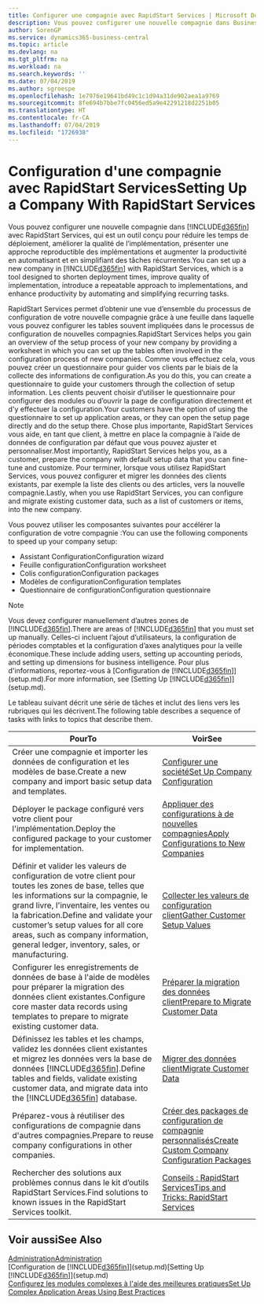 ```yaml
---
title: Configurer une compagnie avec RapidStart Services | Microsoft Docs
description: Vous pouvez configurer une nouvelle compagnie dans Business Central avec RapidStart Services, qui est un outil conçu pour réduire les temps de déploiement, améliorer la qualité de l’implémentation, présenter une approche reproductible des implémentations et augmenter la productivité en automatisant et en simplifiant des tâches récurrentes.
author: SorenGP
ms.service: dynamics365-business-central
ms.topic: article
ms.devlang: na
ms.tgt_pltfrm: na
ms.workload: na
ms.search.keywords: ''
ms.date: 07/04/2019
ms.author: sgroespe
ms.openlocfilehash: 1e7976e19641bd49c1c1d94a31de902aea1a9769
ms.sourcegitcommit: 8fe694b7bbe7fc0456ed5a9e42291218d2251b05
ms.translationtype: HT
ms.contentlocale: fr-CA
ms.lasthandoff: 07/04/2019
ms.locfileid: "1726938"
---
```

# <a name="setting-up-a-company-with-rapidstart-services"></a><span data-ttu-id="266ce-103">Configuration d'une compagnie avec RapidStart Services</span><span class="sxs-lookup"><span data-stu-id="266ce-103">Setting Up a Company With RapidStart Services</span></span>
<span data-ttu-id="266ce-104">Vous pouvez configurer une nouvelle compagnie dans [!INCLUDE[d365fin](includes/d365fin_md.md)] avec RapidStart Services, qui est un outil conçu pour réduire les temps de déploiement, améliorer la qualité de l’implémentation, présenter une approche reproductible des implémentations et augmenter la productivité en automatisant et en simplifiant des tâches récurrentes.</span><span class="sxs-lookup"><span data-stu-id="266ce-104">You can set up a new company in [!INCLUDE[d365fin](includes/d365fin_md.md)] with RapidStart Services, which is a tool designed to shorten deployment times, improve quality of implementation, introduce a repeatable approach to implementations, and enhance productivity by automating and simplifying recurring tasks.</span></span>  

<span data-ttu-id="266ce-105">RapidStart Services permet d’obtenir une vue d’ensemble du processus de configuration de votre nouvelle compagnie grâce à une feuille dans laquelle vous pouvez configurer les tables souvent impliquées dans le processus de configuration de nouvelles compagnies.</span><span class="sxs-lookup"><span data-stu-id="266ce-105">RapidStart Services helps you gain an overview of the setup process of your new company by providing a worksheet in which you can set up the tables often involved in the configuration process of new companies.</span></span> <span data-ttu-id="266ce-106">Comme vous effectuez cela, vous pouvez créer un questionnaire pour guider vos clients par le biais de la collecte des informations de configuration.</span><span class="sxs-lookup"><span data-stu-id="266ce-106">As you do this, you can create a questionnaire to guide your customers through the collection of setup information.</span></span> <span data-ttu-id="266ce-107">Les clients peuvent choisir d’utiliser le questionnaire pour configurer des modules ou d’ouvrir la page de configuration directement et d'y effectuer la configuration.</span><span class="sxs-lookup"><span data-stu-id="266ce-107">Your customers have the option of using the questionnaire to set up application areas, or they can open the setup page directly and do the setup there.</span></span> <span data-ttu-id="266ce-108">Chose plus importante, RapidStart Services vous aide, en tant que client, à mettre en place la compagnie à l’aide de données de configuration par défaut que vous pouvez ajuster et personnaliser.</span><span class="sxs-lookup"><span data-stu-id="266ce-108">Most importantly, RapidStart Services helps you, as a customer, prepare the company with default setup data that you can fine-tune and customize.</span></span> <span data-ttu-id="266ce-109">Pour terminer, lorsque vous utilisez RapidStart Services, vous pouvez configurer et migrer les données des clients existants, par exemple la liste des clients ou des articles, vers la nouvelle compagnie.</span><span class="sxs-lookup"><span data-stu-id="266ce-109">Lastly, when you use RapidStart Services, you can configure and migrate existing customer data, such as a list of customers or items, into the new company.</span></span>

<span data-ttu-id="266ce-110">Vous pouvez utiliser les composantes suivantes pour accélérer la configuration de votre compagnie :</span><span class="sxs-lookup"><span data-stu-id="266ce-110">You can use the following components to speed up your company setup:</span></span>  

-   <span data-ttu-id="266ce-111">Assistant Configuration</span><span class="sxs-lookup"><span data-stu-id="266ce-111">Configuration wizard</span></span>  
-   <span data-ttu-id="266ce-112">Feuille configuration</span><span class="sxs-lookup"><span data-stu-id="266ce-112">Configuration worksheet</span></span>  
-   <span data-ttu-id="266ce-113">Colis configuration</span><span class="sxs-lookup"><span data-stu-id="266ce-113">Configuration packages</span></span>  
-   <span data-ttu-id="266ce-114">Modèles de configuration</span><span class="sxs-lookup"><span data-stu-id="266ce-114">Configuration templates</span></span>  
-   <span data-ttu-id="266ce-115">Questionnaire de configuration</span><span class="sxs-lookup"><span data-stu-id="266ce-115">Configuration questionnaire</span></span>  

> [!Note]  
>  <span data-ttu-id="266ce-116">Vous devez configurer manuellement d’autres zones de [!INCLUDE[d365fin](includes/d365fin_md.md)].</span><span class="sxs-lookup"><span data-stu-id="266ce-116">There are areas of [!INCLUDE[d365fin](includes/d365fin_md.md)] that you must set up manually.</span></span> <span data-ttu-id="266ce-117">Celles-ci incluent l’ajout d’utilisateurs, la configuration de périodes comptables et la configuration d’axes analytiques pour la veille économique.</span><span class="sxs-lookup"><span data-stu-id="266ce-117">These include adding users, setting up accounting periods, and setting up dimensions for business intelligence.</span></span> <span data-ttu-id="266ce-118">Pour plus d'informations, reportez-vous à [Configuration de [!INCLUDE[d365fin](includes/d365fin_md.md)]](setup.md).</span><span class="sxs-lookup"><span data-stu-id="266ce-118">For more information, see [Setting Up [!INCLUDE[d365fin](includes/d365fin_md.md)]](setup.md).</span></span>

 <span data-ttu-id="266ce-119">Le tableau suivant décrit une série de tâches et inclut des liens vers les rubriques qui les décrivent.</span><span class="sxs-lookup"><span data-stu-id="266ce-119">The following table describes a sequence of tasks with links to topics that describe them.</span></span>

|<span data-ttu-id="266ce-120">**Pour**</span><span class="sxs-lookup"><span data-stu-id="266ce-120">**To**</span></span>|<span data-ttu-id="266ce-121">**Voir**</span><span class="sxs-lookup"><span data-stu-id="266ce-121">**See**</span></span>|  
|------------|-------------|  
|<span data-ttu-id="266ce-122">Créer une compagnie et importer les données de configuration et les modèles de base.</span><span class="sxs-lookup"><span data-stu-id="266ce-122">Create a new company and import basic setup data and templates.</span></span>|[<span data-ttu-id="266ce-123">Configurer une société</span><span class="sxs-lookup"><span data-stu-id="266ce-123">Set Up Company Configuration</span></span>](admin-set-up-company-configuration.md)|  
|<span data-ttu-id="266ce-124">Déployer le package configuré vers votre client pour l'implémentation.</span><span class="sxs-lookup"><span data-stu-id="266ce-124">Deploy the configured package to your customer for implementation.</span></span>|[<span data-ttu-id="266ce-125">Appliquer des configurations à de nouvelles compagnies</span><span class="sxs-lookup"><span data-stu-id="266ce-125">Apply Configurations to New Companies</span></span>](admin-apply-configuration-to-new-companies.md)|
|<span data-ttu-id="266ce-126">Définir et valider les valeurs de configuration de votre client pour toutes les zones de base, telles que les informations sur la compagnie, le grand livre, l'inventaire, les ventes ou la fabrication.</span><span class="sxs-lookup"><span data-stu-id="266ce-126">Define and validate your customer’s setup values for all core areas, such as company information, general ledger, inventory, sales, or manufacturing.</span></span>|[<span data-ttu-id="266ce-127">Collecter les valeurs de configuration client</span><span class="sxs-lookup"><span data-stu-id="266ce-127">Gather Customer Setup Values</span></span>](admin-gather-customer-setup-values.md)|  
|<span data-ttu-id="266ce-128">Configurer les enregistrements de données de base à l'aide de modèles pour préparer la migration des données client existantes.</span><span class="sxs-lookup"><span data-stu-id="266ce-128">Configure core master data records using templates to prepare to migrate existing customer data.</span></span>|[<span data-ttu-id="266ce-129">Préparer la migration des données client</span><span class="sxs-lookup"><span data-stu-id="266ce-129">Prepare to Migrate Customer Data</span></span>](admin-use-templates-to-prepare-customer-data-for-migration.md)|  
|<span data-ttu-id="266ce-130">Définissez les tables et les champs, validez les données client existantes et migrez les données vers la base de données [!INCLUDE[d365fin](includes/d365fin_md.md)].</span><span class="sxs-lookup"><span data-stu-id="266ce-130">Define tables and fields, validate existing customer data, and migrate data into the [!INCLUDE[d365fin](includes/d365fin_md.md)] database.</span></span>|[<span data-ttu-id="266ce-131">Migrer des données client</span><span class="sxs-lookup"><span data-stu-id="266ce-131">Migrate Customer Data</span></span>](admin-migrate-customer-data.md)|
|<span data-ttu-id="266ce-132">Préparez-vous à réutiliser des configurations de compagnie dans d'autres compagnies.</span><span class="sxs-lookup"><span data-stu-id="266ce-132">Prepare to reuse company configurations in other companies.</span></span>|[<span data-ttu-id="266ce-133">Créer des packages de configuration de compagnie personnalisés</span><span class="sxs-lookup"><span data-stu-id="266ce-133">Create Custom Company Configuration Packages</span></span>](admin-how-to-create-custom-company-configuration-packages.md)|
|<span data-ttu-id="266ce-134">Rechercher des solutions aux problèmes connus dans le kit d’outils RapidStart Services.</span><span class="sxs-lookup"><span data-stu-id="266ce-134">Find solutions to known issues in the RapidStart Services toolkit.</span></span>|[<span data-ttu-id="266ce-135">Conseils : RapidStart Services</span><span class="sxs-lookup"><span data-stu-id="266ce-135">Tips and Tricks: RapidStart Services</span></span>](admin-tips-and-tricks-rapidstart-services.md)|  

## <a name="see-also"></a><span data-ttu-id="266ce-136">Voir aussi</span><span class="sxs-lookup"><span data-stu-id="266ce-136">See Also</span></span>  
[<span data-ttu-id="266ce-137">Administration</span><span class="sxs-lookup"><span data-stu-id="266ce-137">Administration</span></span>](admin-setup-and-administration.md)  
<span data-ttu-id="266ce-138">[Configuration de [!INCLUDE[d365fin](includes/d365fin_md.md)]](setup.md)</span><span class="sxs-lookup"><span data-stu-id="266ce-138">[Setting Up [!INCLUDE[d365fin](includes/d365fin_md.md)]](setup.md)</span></span>  
[<span data-ttu-id="266ce-139">Configurez les modules complexes à l'aide des meilleures pratiques</span><span class="sxs-lookup"><span data-stu-id="266ce-139">Set Up Complex Application Areas Using Best Practices</span></span>](set-up-complex-application-areas-using-best-practices.md)   
